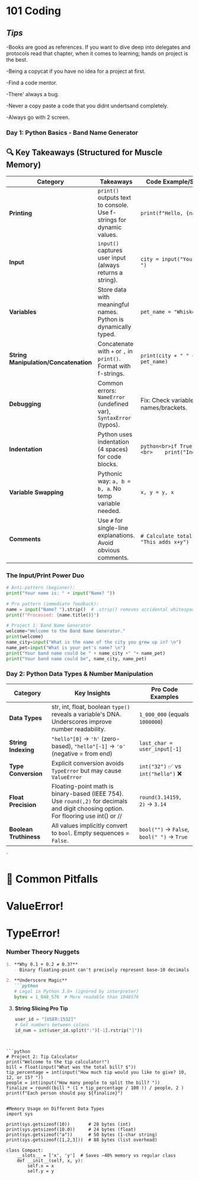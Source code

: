 # 101 Coding

## *Tips*

-Books are good as references. If you want to dive deep into delegates and protocols read that chapter, when it comes to learning; hands on project is the best.

-Being a copycat if you have no idea for a project at first.

-Find a code mentor.

-There' always a bug.

-Never a copy paste a code that you didnt undertsand completely.

-Always go with 2 screen. 

### **Day 1: Python Basics - Band Name Generator**  
## 🔍 Key Takeaways (Structured for Muscle Memory)


| Category              | Takeaways                                                                 | Code Example/Solution                          |
|-----------------------|---------------------------------------------------------------------------|-----------------------------------------------|
| **Printing**          | `print()` outputs text to console. Use f-strings for dynamic values.      | `print(f"Hello, {name}!")`                    |
| **Input**            | `input()` captures user input (always returns a string).                  | `city = input("Your city: ")`                 |
| **Variables**        | Store data with meaningful names. Python is dynamically typed.            | `pet_name = "Whiskers"`                       |
| **String Manipulation/Concatenation** | Concatenate with `+` or `,` in `print()`. Format with f-strings.         | `print(city + " " + pet_name)`                |
| **Debugging**        | Common errors: `NameError` (undefined var), `SyntaxError` (typos).        | Fix: Check variable names/brackets.           |
| **Indentation**      | Python uses indentation (4 spaces) for code blocks.                       | ```python<br>if True:<br>    print("Indented!")``` |
| **Variable Swapping** | Pythonic way: `a, b = b, a`. No temp variable needed.                    | `x, y = y, x`                                |
| **Comments**         | Use `#` for single-line explanations. Avoid obvious comments.             | `# Calculate total (avoid: "This adds x+y")`  |



### The Input/Print Power Duo
```python
# Anti-pattern (beginner):
print("Your name is: " + input("Name? "))

# Pro pattern (immediate feedback):
name = input("Name? ").strip()  # .strip() removes accidental whitespace
print(f"Processed: {name.title()}")

# Project 1: Band Name Generator
welcome="Welcome to the Band Name Generator."
print(welcome)
name_city=input("What is the name of the city you grew up in? \n")
name_pet=input("What is your pet's name? \n")
print("Your band name could be " + name_city +" "+ name_pet)
print("Your band name could be", name_city, name_pet)
```


### **Day 2: Python Data Types & Number Manipulation**  

| Category               | Key Insights                                                                 | Pro Code Examples                          |
|------------------------|-----------------------------------------------------------------------------|-------------------------------------------|
| **Data Types**         | str, int, float, boolean `type()` reveals a variable's DNA. Underscores improve number readability.  | `1_000_000` (equals `1000000`)           |
| **String Indexing**    | `"hello"[0]` → `'h'` (zero-based), `"hello"[-1]` → `'o'` (negative = from end) | `last_char = user_input[-1]`             |
| **Type Conversion**    | Explicit conversion avoids `TypeError` but may cause `ValueError`            | `int("32")` ✅ vs `int("hello")` ❌       |
| **Float Precision**    | Floating-point math is binary-based (IEEE 754). Use `round(,2)` for decimals and digit choosing option. For flooring use int() or //  | `round(3.14159, 2)` → `3.14`             |
| **Boolean Truthiness** | All values implicitly convert to `bool`. Empty sequences = `False`.          | `bool("")` → `False`, `bool(" ")` → `True` |

`

# 🚨 Common Pitfalls
# ValueError! 
# TypeError!

### **Number Theory Nuggets**
```markdown
1. **Why 0.1 + 0.2 ≠ 0.3?**  
   - Binary floating-point can't precisely represent base-10 decimals  

2. **Underscore Magic**  
   ```python
   # Legal in Python 3.6+ (ignored by interpreter)
   bytes = 1_048_576  # More readable than 1048576
   ```

3. **String Slicing Pro Tip**  
   ```python
   user_id = "[USER:1532]"
   # Get numbers between colons
   id_num = int(user_id.split(":")[-1].rstrip("]")) 
   ```
```


```python
# Project 2: Tip Calculator
print("Welcome to the tip calculator!")
bill = float(input("What was the total bill? $"))
tip_percentage = int(input("How much tip would you like to give? 10, 12, or 15? "))
people = int(input("How many people to split the bill? "))
finalize = round((bill * (1 + tip_percentage / 100 )) / people, 2 )
print(f"Each person should pay ${finalize}")


#Memory Usage on Different Data Types
import sys

print(sys.getsizeof(10))       # 28 bytes (int)
print(sys.getsizeof(10.0))     # 24 bytes (float)
print(sys.getsizeof("a"))      # 50 bytes (1-char string)
print(sys.getsizeof([1,2,3]))  # 88 bytes (list overhead)

class Compact:
    __slots__ = ['x', 'y']  # Saves ~40% memory vs regular class
    def __init__(self, x, y):
        self.x = x
        self.y = y
```











